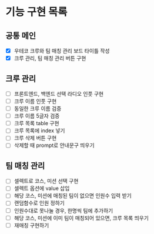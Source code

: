 # 기능 구현 목록

## 공통 메인

- [x] 우테코 크루와 팀 매칭 관리 보드 타이틀 작성
- [x] 크루 관리, 팀 매칭 관리 버튼 구현

## 크루 관리

- [ ] 프론트엔드, 백엔드 선택 라디오 인풋 구현
- [ ] 크루 이름 인풋 구현
- [ ] 동일한 크루 이름 검증
- [ ] 크루 이름 5글자 검증
- [ ] 크루 목록 table 구현
- [ ] 크루 목록에 index 넣기
- [ ] 크루 삭제 버튼 구현
- [ ] 삭제할 때 prompt로 안내문구 띄우기

## 팀 매칭 관리

- [ ] 셀렉트로 코스, 미션 선택 구현
- [ ] 셀렉트 옵션에 value 삽입
- [ ] 해당 코스, 미션에 매칭된 팀이 없으면 인원수 입력 받기
- [ ] 랜덤함수로 인원 정하기
- [ ] 인원수대로 못나눌 경우, 한명씩 팀에 추가하기
- [ ] 해당 코스, 미션에 이미 팀이 매칭되어 있으면, 크루 목록 띄우기
- [ ] 재매칭 구현하기
